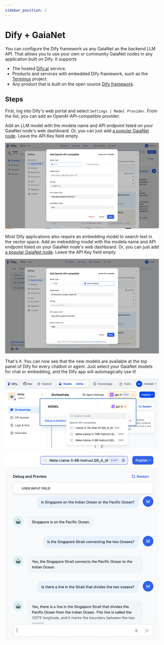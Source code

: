 ```yaml
---
sidebar_position: 2
---
```


# Dify + GaiaNet

You can configure the Dify framework us any GaiaNet as the backend LLM API. That allows you to use your own
or community GaiaNet nodes in any application built on Dify. It supports

* The hosted [Dify.ai](https://dify.ai/) service.
* Products and services with embedded Dify framework, such as the [Terminus](https://www.jointerminus.com/) project.
* Any product that is built on the open source [Dify framework](https://github.com/langgenius/dify).

## Steps

First, log into Dify's web portal and select `Settings | Model Provider`. From the list, you can add an OpenAI-API-compatible provider.

Add an LLM model with the modela name and API endpoint listed on your GaiaNet node's web dashboard. Or, you can just add [a popular GaiaNet node](../nodes).
Leave the API Key field empty.

![Configure a GaiaNet Llama3 8b model in Dify](dify_chat.png)

Most Dify applications also require an embedding model to search text in the vector space.
Add an mebedding model with the modela name and API endpoint listed on your GaiaNet node's web dashboard. Or, you can just add [a popular GaiaNet node](../nodes).
Leave the API Key field empty.

![Configure a GaiaNet embedding model in Dify](dify_embedding.png)

That's it. You can now see that the new models are available at the top panel of Dify for every chatbot or agent. Just select your GaiaNet models for chat or embedding, and the Dify app will automagically use it!

![Select a GaiaNet node as backend model in Dify](dify_select.png)

![Chat with the GaiaNet Llama3 8b model in Dify](dify_chatbot_ui.png)

